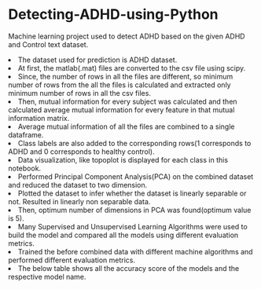 # Detecting-ADHD-using-Python
Machine learning project used to detect ADHD based on the given ADHD and Control text dataset. 

<li>The dataset used for prediction is ADHD dataset.
<li>At first, the matlab(.mat) files are converted to the csv file using scipy.
<li>Since, the number of rows in all the files are different, so minimum number of rows from the all the files is calculated and extracted only minimum number of rows in all the csv files.
<li>Then, mutual information for every subject was calculated and then calculated average mutual information for every feature in that mutual information matrix.
<li>Average mutual information of all the files are combined to a single dataframe.
<li>Class labels are also added to the corresponding rows(1 corresponds to ADHD and 0 corresponds to healthy control).
<li>Data visualization, like topoplot is displayed for each class in this notebook.
<li>Performed Principal Component Analysis(PCA) on the combined dataset and reduced the dataset to two dimension.
<li>Plotted the dataset to infer whether the dataset is linearly separable or not. Resulted in linearly non separable data.
<li>Then, optimum number of dimensions in PCA was found(optimum value is 5).
<li>Many Supervised and Unsupervised Learning Algorithms were used to build the model and compared all the models using different evaluation metrics.
<li>Trained the before combined data with different machine algorithms and performed different evaluation metrics.
<li>The below table shows all the accuracy score of the models and the respective model name.
